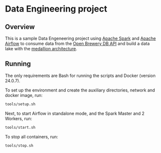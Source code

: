 # Data Engineering project

## Overview

This is a sample Data Engeneering project using [Apache Spark](https://spark.apache.org) and [Apache Airflow](https://airflow.apache.org) to consume data from the [Open Brewery DB API](https://openbrewerydb.org) and build a data lake with the [medallion architecture](https://www.databricks.com/glossary/medallion-architecture).


## Running

The only requirements are Bash for running the scripts and Docker (version 24.0.7).

To set up the environment and create the auxiliary directories, network and docker image, run:
```bash
tools/setup.sh
```

Next, to start Airflow in standalone mode, and the Spark Master and 2 Workers, run:
```bash
tools/start.sh
```

To stop all containers, run:
```bash
tools/stop.sh
```

